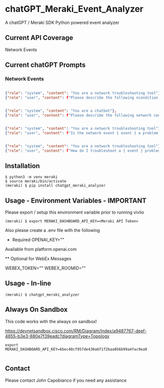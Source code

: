# chatGPT_Meraki_Event_Analyzer
A chatGPT / Meraki SDK Python powered event analyzer

## Current API Coverage

Network Events

## Current chatGPT Prompts

### Network Events 

```json

{"role": "system", "content": "You are a network troubleshooting tool"},
{"role": "user", "content": f"Please describe the following ncondition { event }"},

```

```json

{"role": "system", "content": "You are a chatbot"},
{"role": "user", "content": f"Please describe the following network condition { event } and explain it like I'm 5"},

```

```json

{"role": "system", "content": "You are a network troubleshooting tool"},
{"role": "user", "content": f"Is the network event { event } a problem with the network?"}

```

```json

{"role": "system", "content": "You are a network troubleshooting tool"},
{"role": "user", "content": f"How do I troubleshoot a { event } problem with Meraki?"},

```
## Installation

```console
$ python3 -m venv meraki
$ source meraki/bin/activate
(meraki) $ pip install chatgpt_meraki_analyzer
```

## Usage - Environment Variables - IMPORTANT

Please export / setup this environment variable prior to running vivlio

```console
(meraki) $ export MERAKI_DASHBOARD_API_KEY=<Meraki API Token>

```

Also please create a .env file with the following 

* Required
OPENAI_KEY=""

Available from platform.openai.com

** Optional for WebEx Messages

WEBEX_TOKEN=""
WEBEX_ROOMID=""

## Usage - In-line

```console
(meraki) $ chatgpt_meraki_analyzer
```

## Always On Sandbox

This code works with the always on sandbox! 

https://devnetsandbox.cisco.com/RM/Diagram/Index/a9487767-deef-4855-b3e3-880e7f39eadc?diagramType=Topology

```console
export MERAKI_DASHBOARD_API_KEY=6bec40cf957de430a6f1f2baa056b99a4fac9ea0


```

## Contact

Please contact John Capobianco if you need any assistance
